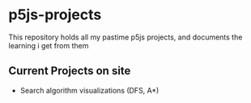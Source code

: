 # p5js-projects
This repository holds all my pastime p5js projects, and documents the learning i get from them


## Current Projects on site
* Search algorithm visualizations (DFS, A*)
